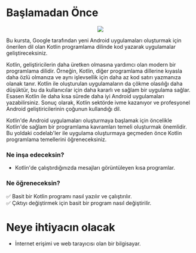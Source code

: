 # Başlamadan Önce

<p align="center">
  <img src="https://developer.android.com/codelabs/basic-android-kotlin-compose-first-program/img/3bbebda874e6003b.png" />
</p>

Bu kursta, Google tarafından yeni Android uygulamaları oluşturmak için önerilen dil olan Kotlin programlama dilinde kod yazarak uygulamalar geliştireceksiniz.

Kotlin, geliştiricilerin daha üretken olmasına yardımcı olan modern bir programlama dilidir. Örneğin, Kotlin, diğer programlama dillerine kıyasla daha özlü olmanıza ve aynı işlevsellik için daha az kod satırı yazmanıza olanak tanır. Kotlin ile oluşturulan uygulamaların da çökme olasılığı daha düşüktür, bu da kullanıcılar için daha kararlı ve sağlam bir uygulama sağlar. Esasen Kotlin ile daha kısa sürede daha iyi Android uygulamaları yazabilirsiniz. Sonuç olarak, Kotlin sektörde ivme kazanıyor ve profesyonel Android geliştiricilerinin çoğunun kullandığı dil.

Kotlin'de Android uygulamaları oluşturmaya başlamak için öncelikle Kotlin'de sağlam bir programlama kavramları temeli oluşturmak önemlidir. Bu yoldaki codelab'ler ile uygulama oluşturmaya geçmeden önce Kotlin programlama temellerini öğreneceksiniz.

### Ne inşa edeceksin?

- Kotlin'de çalıştırdığınızda mesajları görüntüleyen kısa programlar.

### Ne öğreneceksin?

✅ Basit bir Kotlin programı nasıl yazılır ve çalıştırılır.<br>
✅ Çıktıyı değiştirmek için basit bir program nasıl değiştirilir.

# Neye ihtiyacın olacak

- İnternet erişimi ve web tarayıcısı olan bir bilgisayar.


    
    
    
    
    




    
  
